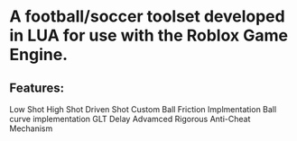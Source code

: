 # A football/soccer toolset developed in LUA for use with the Roblox Game Engine.

## Features:
  Low Shot
  High Shot
  Driven Shot
  Custom Ball Friction Implmentation
  Ball curve implementation
  GLT Delay
  Advamced Rigorous Anti-Cheat Mechanism
